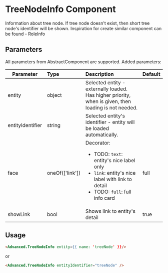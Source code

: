 # TreeNodeInfo Component

Information about tree node. If tree node doesn't exist, then short tree node's identifier will be shown.
Inspiration for create similar component can be found - RoleInfo

## Parameters

All parameters from AbstractComponent are supported. Added parameters:

| Parameter | Type | Description | Default  |
| --- | :--- | :--- | :--- |
| entity | object  |  Selected entity - externally loaded.  Has higher priority, when is given, then loading is not needed. |  |
| entityIdentifier | string  |  Selected entity's identifier - entity will be loaded automatically.  |  |
| face | oneOf(['link'])  |  Decorator: <ul><li>TODO:  `text`: entity's nice label only</li><li>`link`: entity's nice label with link to detail</li><li>TODO: `full`: full info card</li></ul>  |  full |
| showLink | bool | Shows link to entity's detail | true |


## Usage

```html
<Advanced.TreeNodeInfo entity={{ name: 'treeNode' }}/>
```

or

```html
<Advanced.TreeNodeInfo entityIdentifier="treeNode" />
```
